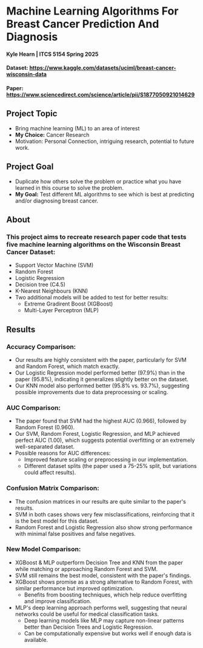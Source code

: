 # Machine Learning Algorithms For Breast Cancer Prediction And Diagnosis

#### Kyle Hearn | ITCS 5154 Spring 2025

#### Dataset: https://www.kaggle.com/datasets/uciml/breast-cancer-wisconsin-data
#### Paper: https://www.sciencedirect.com/science/article/pii/S1877050921014629

## Project Topic
- Bring machine learning (ML) to an area of interest <br/>
- **My Choice:** Cancer Research <br/>
- Motivation: Personal Connection, intriguing research, potential to future work. <br/>

## Project Goal
- Duplicate how others solve the problem or practice what you have learned in this course to solve the problem. <br/>
- **My Goal:** Test different ML algorithms to see which is best at predicting and/or diagnosing breast cancer. <br/>

## About

### This project aims to recreate research paper code that tests five machine learning algorithms on the Wisconsin Breast Cancer Dataset: <br/>
- Support Vector Machine (SVM)
- Random Forest
- Logistic Regression
- Decision tree (C4.5)
- K-Nearest Neighbours (KNN) <br/>
- Two additional models will be added to test for better results:
  - Extreme Gradirent Boost (XGBoost)
  - Multi-Layer Perceptron (MLP)

## Results
### Accuracy Comparison:
- Our results are highly consistent with the paper, particularly for SVM and Random Forest, which match exactly.
- Our Logistic Regression model performed better (97.9%) than in the paper (95.8%), indicating it generalizes slightly better on the dataset.
- Our KNN model also performed better (95.8% vs. 93.7%), suggesting possible improvements due to data preprocessing or scaling.
### AUC Comparison:
- The paper found that SVM had the highest AUC (0.966), followed by Random Forest (0.960).
- Our SVM, Random Forest, Logistic Regression, and MLP achieved perfect AUC (1.00), which suggests potential overfitting or an extremely well-separated dataset.
- Possible reasons for AUC differences:
  - Improved feature scaling or preprocessing in our implementation.
  - Different dataset splits (the paper used a 75-25% split, but variations could affect results).
### Confusion Matrix Comparison:
- The confusion matrices in our results are quite similar to the paper's results.
- SVM in both cases shows very few misclassifications, reinforcing that it is the best model for this dataset.
- Random Forest and Logistic Regression also show strong performance with minimal false positives and false negatives.
### New Model Comparison:
- XGBoost & MLP outperform Decision Tree and KNN from the paper while matching or approaching Random Forest and SVM.
- SVM still remains the best model, consistent with the paper's findings.
- XGBoost shows promise as a strong alternative to Random Forest, with similar performance but improved optimization.
  - Benefits from boosting techniques, which help reduce overfitting and improve classification.
- MLP's deep learning approach performs well, suggesting that neural networks could be useful for medical classification tasks.
  - Deep learning models like MLP may capture non-linear patterns better than Decision Trees and Logistic Regression.
  - Can be computationally expensive but works well if enough data is available.

